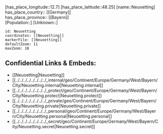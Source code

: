 ﻿---
location: [48.25,12.7] 
mapzoom: [7,12] 
mapmarker: city 
type: City
tags:
- geo/City


SpocWebEntityId: 32875
isDeleted: false
confidential: public

---
[has_place_longitude::12.7] 
[has_place_latitude::48.25] 
[name::Neuoetting] 
has_place_country:: [[Germany]]  
has_place_province:: [[Bayern]]  
[Population::] 
[Unknown::] 


```leaflet
id: Neuoetting
coordinates: [[Neuoetting]] 
markerFile: [[Neuoetting]] 
defaultZoom: 11 
maxZoom: 18
```


## Confidential Links & Embeds: 
- [[Neuoetting|Neuoetting]]  
- [[../../../../../../../../_internal/geo/Continent/Europe/Germany/West/Bayern/City/Neuoetting.internal|Neuoetting.internal]] 
- [[../../../../../../../../_protect/geo/Continent/Europe/Germany/West/Bayern/City/Neuoetting.protect|Neuoetting.protect]] 
- [[../../../../../../../../_private/geo/Continent/Europe/Germany/West/Bayern/City/Neuoetting.private|Neuoetting.private]] 
- [[../../../../../../../../_personal/geo/Continent/Europe/Germany/West/Bayern/City/Neuoetting.personal|Neuoetting.personal]] 
- [[../../../../../../../../_secret/geo/Continent/Europe/Germany/West/Bayern/City/Neuoetting.secret|Neuoetting.secret]] 
